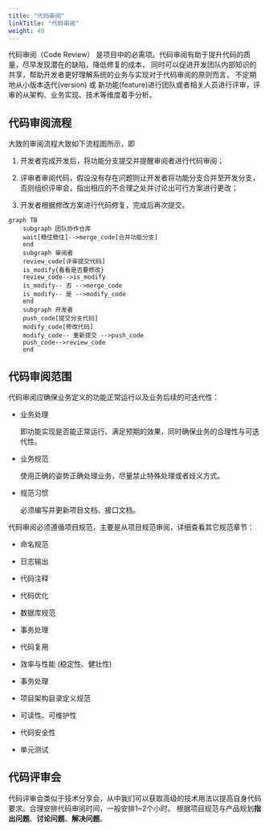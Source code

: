 ```yaml
---
title: "代码审阅"
linkTitle: "代码审阅"
weight: 40
---
```


代码审阅（Code Review） 是项目中的必需项。代码审阅有助于提升代码的质量，尽早发现潜在的缺陷，降低修复的成本，
同时可以促进开发团队内部知识的共享，帮助开发者更好理解系统的业务与实现对于代码审阅的原则而言，
不定期地从小版本迭代(version) 或 新功能(feature)进行团队或者相关人员进行评审，评审的从架构、业务实现、技术等维度着手分析。

## 代码审阅流程

大致的审阅流程大致如下流程图所示，即

1. 开发者完成开发后，将功能分支提交并提醒审阅者进行代码审阅；

2. 评审者审阅代码，假设没有存在问题则让开发者将功能分支合并至开发分支，否则组织评审会，指出相应的不合理之处并讨论出可行方案进行更改；

3. 开发者根据修改方案进行代码修复，完成后再次提交。

```mermaid
graph TB
    subgraph 团队协作仓库
    wait[稳住稳住]-->merge_code[合并功能分支]
    end
    subgraph 审阅者
    review_code[评审提交代码]
    is_modify{看看是否要修改}
    review_code-->is_modify
    is_modify-- 否 -->merge_code
    is_modify-- 是 -->modify_code
    end
    subgraph 开发者
    push_code[提交分支代码]
    modify_code[修改代码]
    modify_code-- 重新提交 -->push_code
    push_code-->review_code
    end
```

## 代码审阅范围

代码审阅应确保业务定义的功能正常运行以及业务后续的可迭代性：

- 业务处理

  即功能实现是否能正常运行、满足预期的效果，同时确保业务的合理性与可迭代性。

- 业务规范

  使用正确的姿势正确处理业务，尽量禁止特殊处理或者歧义方式。

- 规范习惯

  必须编写并更新项目文档、接口文档。

  

代码审阅必须遵循项目规范，主要是从项目规范审阅，详细查看其它规范章节：

- 命名规范

- 日志输出

- 代码注释

- 代码优化

- 数据库规范

- 事务处理

- 代码复用

- 效率与性能 (稳定性、健壮性)

- 事务处理

- 项目架构目录定义规范

- 可读性、可维护性

- 代码安全性

- 单元测试

## 代码评审会

代码评审会类似于技术分享会，从中我们可以获取高级的技术用法以提高自身代码要求。合理安排代码审阅时间，一般安排1~2个小时。
根据项目规范与产品规划**指出问题**、**讨论问题**、**解决问题**。